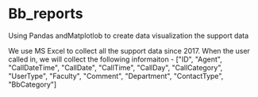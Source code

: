 # Bb_reports
Using Pandas andMatplotlob to create data visualization the support data

We use MS Excel to collect all the support data since 2017. 
When the user called in, we will collect the following informaiton - 
["ID", "Agent", "CallDateTime", "CallDate", "CallTime", "CallDay", "CallCategory", "UserType", "Faculty",
           "Comment", "Department", "ContactType", "BbCategory"]
           
           


